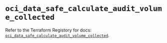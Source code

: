 # `oci_data_safe_calculate_audit_volume_collected`

Refer to the Terraform Registory for docs: [`oci_data_safe_calculate_audit_volume_collected`](https://registry.terraform.io/providers/oracle/oci/6.18.0/docs/resources/data_safe_calculate_audit_volume_collected).
